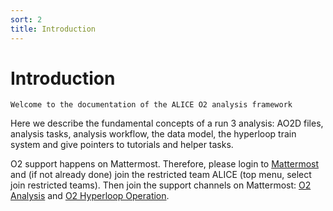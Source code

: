 ```yaml
---
sort: 2
title: Introduction
---
```


# Introduction

```goal
Welcome to the documentation of the ALICE O2 analysis framework
```

Here we describe the fundamental concepts of a run 3 analysis: AO2D files, analysis tasks, analysis workflow, the data model, the hyperloop train system and give pointers to tutorials and helper tasks.

O2 support happens on Mattermost. Therefore, please login to [Mattermost](https://mattermost.web.cern.ch) and (if not already done) join the restricted team ALICE (top menu, select join restricted teams). Then join the support channels on Mattermost: [O2 Analysis](https://mattermost.web.cern.ch/alice/channels/o2-analysis) and [O2 Hyperloop Operation](https://mattermost.web.cern.ch/alice/channels/o2-hyperloop-operation).
